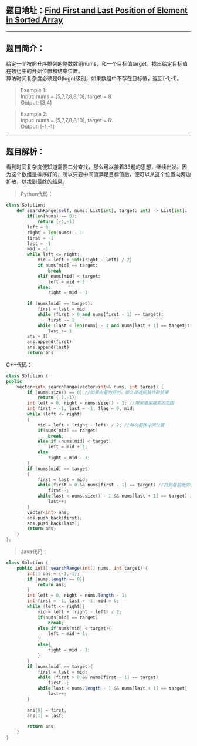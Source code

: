 ## 题目地址：[Find First and Last Position of Element in Sorted Array](https://leetcode.com/problems/find-first-and-last-position-of-element-in-sorted-array/)
---
## 题目简介：  
给定一个按照升序排列的整数数组nums，和一个目标值target。找出给定目标值在数组中的开始位置和结束位置。   
算法时间复杂度必须是O(logn)级别，如果数组中不存在目标值，返回[-1,-1]。    
> Example 1:   
> Input: nums = [5,7,7,8,8,10], target = 8   
> Output: [3,4]   
 
> Example 2:   
> Input: nums = [5,7,7,8,8,10], target = 6   
> Output: [-1,-1]    
 
---
## 题目解析： 
看到时间复杂度便知道需要二分查找，那么可以接着33题的思想，继续出发。因为这个数组是排序好的，所以只要中间值满足目标值后，便可以从这个位置向两边扩散，以找到最终的结果。    
> Python代码：
```python
class Solution:
    def searchRange(self, nums: List[int], target: int) -> List[int]:
        if(len(nums) == 0):
            return [-1,-1]
        left = 0
        right = len(nums) - 1
        first = -1
        last = -1
        mid = -1
        while left <= right:
            mid = left + int((right - left) / 2)
            if nums[mid] == target:
                break
            elif nums[mid] < target:
                left = mid + 1
            else:
                right = mid - 1
        
        if (nums[mid] == target):
            first = last = mid
            while (first > 0 and nums[first - 1] == target):
                first -= 1
            while (last < len(nums) - 1 and nums[last + 1] == target):
                last += 1
        ans = []
        ans.append(first)
        ans.append(last)
        return ans
```

C++代码：
```c++
class Solution {
public:
    vector<int> searchRange(vector<int>& nums, int target) {
        if (nums.size() == 0) //如果向量为空的，那么便返回最终的结果
            return {-1,-1};
        int left = 0, right = nums.size() - 1; //用来限定搜索的范围
        int first = -1, last = -1, flag = 0, mid;
        while (left <= right)
        {
            mid = left + (right - left) / 2; //每次都找中间位置
            if(nums[mid] == target)
                break;
            else if (nums[mid] < target)
                left = mid + 1;
            else
                right = mid - 1;
        }
        if (nums[mid] == target)
        {
            first = last = mid;
            while(first > 0 && nums[first - 1] == target) //找到最前面的位置
                first--;
            while(last < nums.size() - 1 && nums[last + 1] == target) //找到最后面的位置
                last++;
        }
        vector<int> ans;
        ans.push_back(first);
        ans.push_back(last);
        return ans;
    }
};
```

> Java代码：

```java
class Solution {
    public int[] searchRange(int[] nums, int target) {
        int[] ans = {-1,-1};
        if (nums.length == 0){
            return ans;
        }
        int left = 0, right = nums.length - 1;
        int first = -1, last = -1, mid = 0;
        while (left <= right){
            mid = left + (right - left) / 2;
            if(nums[mid] == target)
                break;
            else if(nums[mid] < target){
                left = mid + 1;
            }
            else{
                right = mid - 1;
            }
        }
        if (nums[mid] == target){
            first = last = mid;
            while (first > 0 && nums[first - 1] == target)
                first--;
            while(last < nums.length - 1 && nums[last + 1] == target)
                last++;
        }
        
        ans[0] = first;
        ans[1] = last;
            
        return ans;
    }
}
```
  
